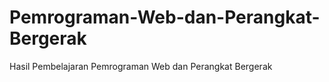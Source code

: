 # Pemrograman-Web-dan-Perangkat-Bergerak
Hasil Pembelajaran Pemrograman Web dan Perangkat Bergerak 
